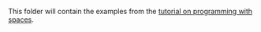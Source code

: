 This folder will contain the examples from the [tutorial on programming with spaces](https://github.com/pSpaces/Programming-with-Spaces/blob/master/tutorial.md).
